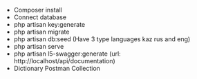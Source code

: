 - Composer install
- Connect database
- php artisan key:generate
- php artisan migrate
- php artisan db:seed (Have 3 type languages kaz rus and eng)
- php artisan serve
- php artisan l5-swagger:generate (url: http://localhost/api/documentation)
- Dictionary Postman Collection
